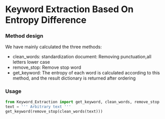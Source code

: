 # Keyword Extraction Based On Entropy Difference

### Method design

We have mainly calculated the three methods:
+ clean_words: standardization document: Removing punctuation,all letters lower case
+ remove_stop: Remove stop word
+ get_keyword: The entropy of each word is calculated according to this method, and the result dictionary is returned after ordering


### Usage

``` python
from Keyword_Extraction import get_keyword, clean_words, remove_stop
text = ''' Arbitrary text '''
get_keyword(remove_stop(clean_words(text)))
```
